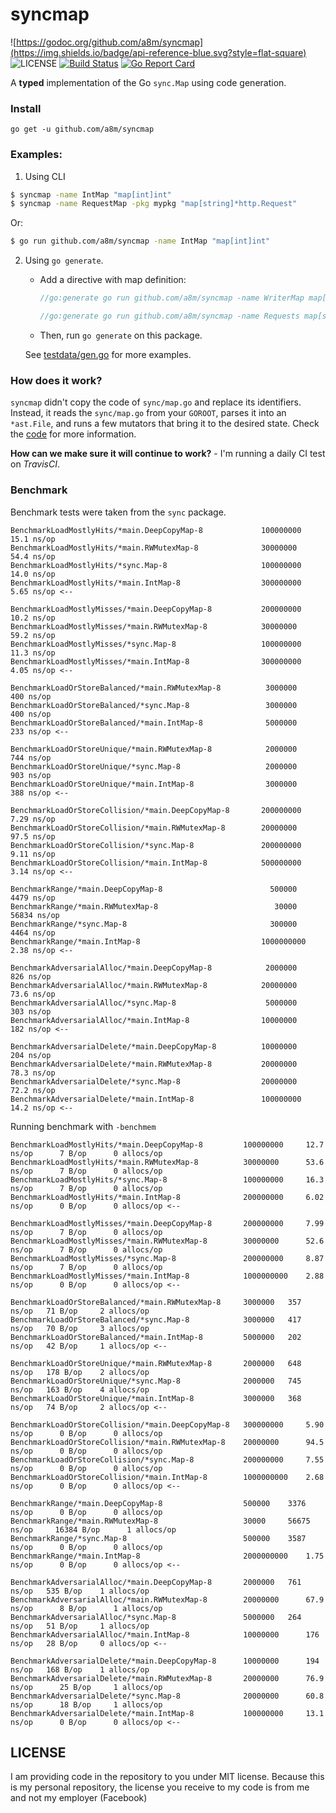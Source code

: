 # syncmap 
![https://godoc.org/github.com/a8m/syncmap](https://img.shields.io/badge/api-reference-blue.svg?style=flat-square)
![LICENSE](https://img.shields.io/badge/license-MIT-blue.svg?style=flat-square)
[![Build Status](https://travis-ci.com/a8m/syncmap.svg?token=ckAPcX3LvhP9wJPS6sgW&branch=master)](https://travis-ci.com/a8m/syncmap)
[![Go Report Card](https://goreportcard.com/badge/github.com/a8m/syncmap)](https://goreportcard.com/report/github.com/a8m/syncmap)

A __typed__ implementation of the Go `sync.Map` using code generation. 

### Install

```
go get -u github.com/a8m/syncmap
```

### Examples:

1. Using CLI
  ```bash
  $ syncmap -name IntMap "map[int]int"
  $ syncmap -name RequestMap -pkg mypkg "map[string]*http.Request"
  ```
  Or:
  ```bash
  $ go run github.com/a8m/syncmap -name IntMap "map[int]int"
  ```
  
2. Using `go generate`.
    
   - Add a directive with map definition:
     ```go
     //go:generate go run github.com/a8m/syncmap -name WriterMap map[string]io.Writer
   
     //go:generate go run github.com/a8m/syncmap -name Requests map[string]*http.Request
     ```
   - Then, run `go generate` on this package. 

   See [testdata/gen.go](https://github.com/a8m/syncmap/blob/master/testdata/gen.go) for more examples.
   
### How does it work?

`syncmap` didn't copy the code of `sync/map.go` and replace its identifiers. Instead, it reads the `sync/map.go` from
your `GOROOT`, parses it into an `*ast.File`, and runs a few mutators that bring it to the desired state.
Check the [code](https://github.com/a8m/syncmap/blob/master/syncmap.go#L91) for more information.

__How can we make sure it will continue to work?__ - I'm running a daily CI test on _TravisCI_.
   
### Benchmark
Benchmark tests were taken from the `sync` package.
```
BenchmarkLoadMostlyHits/*main.DeepCopyMap-8         	100000000	        15.1 ns/op
BenchmarkLoadMostlyHits/*main.RWMutexMap-8          	30000000	        54.4 ns/op
BenchmarkLoadMostlyHits/*sync.Map-8                 	100000000	        14.0 ns/op
BenchmarkLoadMostlyHits/*main.IntMap-8              	300000000	        5.65 ns/op <--

BenchmarkLoadMostlyMisses/*main.DeepCopyMap-8       	200000000	        10.2 ns/op
BenchmarkLoadMostlyMisses/*main.RWMutexMap-8        	30000000	        59.2 ns/op
BenchmarkLoadMostlyMisses/*sync.Map-8               	100000000	        11.3 ns/op
BenchmarkLoadMostlyMisses/*main.IntMap-8            	300000000	        4.05 ns/op <--

BenchmarkLoadOrStoreBalanced/*main.RWMutexMap-8     	 3000000	        400 ns/op
BenchmarkLoadOrStoreBalanced/*sync.Map-8            	 3000000	        400 ns/op
BenchmarkLoadOrStoreBalanced/*main.IntMap-8         	 5000000	        233 ns/op <--

BenchmarkLoadOrStoreUnique/*main.RWMutexMap-8       	 2000000	        744 ns/op
BenchmarkLoadOrStoreUnique/*sync.Map-8              	 2000000	        903 ns/op
BenchmarkLoadOrStoreUnique/*main.IntMap-8           	 3000000	        388 ns/op <--

BenchmarkLoadOrStoreCollision/*main.DeepCopyMap-8   	200000000	        7.29 ns/op
BenchmarkLoadOrStoreCollision/*main.RWMutexMap-8    	20000000	        97.5 ns/op
BenchmarkLoadOrStoreCollision/*sync.Map-8           	200000000	        9.11 ns/op
BenchmarkLoadOrStoreCollision/*main.IntMap-8        	500000000	        3.14 ns/op <--

BenchmarkRange/*main.DeepCopyMap-8                  	  500000	        4479 ns/op
BenchmarkRange/*main.RWMutexMap-8                   	   30000	        56834 ns/op
BenchmarkRange/*sync.Map-8                          	  300000	        4464 ns/op
BenchmarkRange/*main.IntMap-8                       	1000000000	        2.38 ns/op <--

BenchmarkAdversarialAlloc/*main.DeepCopyMap-8       	 2000000	        826 ns/op
BenchmarkAdversarialAlloc/*main.RWMutexMap-8        	20000000	        73.6 ns/op
BenchmarkAdversarialAlloc/*sync.Map-8               	 5000000	        303 ns/op
BenchmarkAdversarialAlloc/*main.IntMap-8            	10000000	        182 ns/op <--

BenchmarkAdversarialDelete/*main.DeepCopyMap-8      	10000000	        204 ns/op
BenchmarkAdversarialDelete/*main.RWMutexMap-8       	20000000	        78.3 ns/op
BenchmarkAdversarialDelete/*sync.Map-8              	20000000	        72.2 ns/op
BenchmarkAdversarialDelete/*main.IntMap-8           	100000000	        14.2 ns/op <--
```

Running benchmark with `-benchmem`
```
BenchmarkLoadMostlyHits/*main.DeepCopyMap-8         100000000	  12.7 ns/op	  7 B/op	  0 allocs/op
BenchmarkLoadMostlyHits/*main.RWMutexMap-8          30000000	  53.6 ns/op	  7 B/op	  0 allocs/op
BenchmarkLoadMostlyHits/*sync.Map-8                 100000000	  16.3 ns/op	  7 B/op	  0 allocs/op
BenchmarkLoadMostlyHits/*main.IntMap-8              200000000	  6.02 ns/op	  0 B/op	  0 allocs/op <--

BenchmarkLoadMostlyMisses/*main.DeepCopyMap-8       200000000	  7.99 ns/op	  7 B/op	  0 allocs/op
BenchmarkLoadMostlyMisses/*main.RWMutexMap-8        30000000	  52.6 ns/op	  7 B/op	  0 allocs/op
BenchmarkLoadMostlyMisses/*sync.Map-8               200000000	  8.87 ns/op	  7 B/op	  0 allocs/op
BenchmarkLoadMostlyMisses/*main.IntMap-8            1000000000	  2.88 ns/op	  0 B/op	  0 allocs/op <--

BenchmarkLoadOrStoreBalanced/*main.RWMutexMap-8     3000000	  357 ns/op	  71 B/op	  2 allocs/op
BenchmarkLoadOrStoreBalanced/*sync.Map-8            3000000	  417 ns/op	  70 B/op	  3 allocs/op
BenchmarkLoadOrStoreBalanced/*main.IntMap-8         5000000	  202 ns/op	  42 B/op	  1 allocs/op <--

BenchmarkLoadOrStoreUnique/*main.RWMutexMap-8       2000000	  648 ns/op	  178 B/op	  2 allocs/op
BenchmarkLoadOrStoreUnique/*sync.Map-8              2000000	  745 ns/op	  163 B/op	  4 allocs/op
BenchmarkLoadOrStoreUnique/*main.IntMap-8           3000000	  368 ns/op	  74 B/op	  2 allocs/op <--

BenchmarkLoadOrStoreCollision/*main.DeepCopyMap-8   300000000	  5.90 ns/op	  0 B/op	  0 allocs/op
BenchmarkLoadOrStoreCollision/*main.RWMutexMap-8    20000000	  94.5 ns/op	  0 B/op	  0 allocs/op
BenchmarkLoadOrStoreCollision/*sync.Map-8           200000000	  7.55 ns/op	  0 B/op	  0 allocs/op
BenchmarkLoadOrStoreCollision/*main.IntMap-8        1000000000	  2.68 ns/op	  0 B/op	  0 allocs/op <--

BenchmarkRange/*main.DeepCopyMap-8                  500000	  3376 ns/op	  0 B/op	  0 allocs/op
BenchmarkRange/*main.RWMutexMap-8                   30000	  56675 ns/op	  16384 B/op	  1 allocs/op
BenchmarkRange/*sync.Map-8                          500000	  3587 ns/op	  0 B/op	  0 allocs/op
BenchmarkRange/*main.IntMap-8                       2000000000	  1.75 ns/op	  0 B/op	  0 allocs/op <--

BenchmarkAdversarialAlloc/*main.DeepCopyMap-8       2000000	  761 ns/op	  535 B/op	  1 allocs/op
BenchmarkAdversarialAlloc/*main.RWMutexMap-8        20000000	  67.9 ns/op	  8 B/op	  1 allocs/op
BenchmarkAdversarialAlloc/*sync.Map-8               5000000	  264 ns/op	  51 B/op	  1 allocs/op
BenchmarkAdversarialAlloc/*main.IntMap-8            10000000	  176 ns/op	  28 B/op	  0 allocs/op <--

BenchmarkAdversarialDelete/*main.DeepCopyMap-8      10000000	  194 ns/op	  168 B/op	  1 allocs/op
BenchmarkAdversarialDelete/*main.RWMutexMap-8       20000000	  76.9 ns/op	  25 B/op	  1 allocs/op
BenchmarkAdversarialDelete/*sync.Map-8              20000000	  60.8 ns/op	  18 B/op	  1 allocs/op
BenchmarkAdversarialDelete/*main.IntMap-8           100000000	  13.1 ns/op	  0 B/op	  0 allocs/op <--
```


## LICENSE
I am providing code in the repository to you under MIT license. Because this is my personal repository, the license you receive to my code is from me and not my employer (Facebook)

